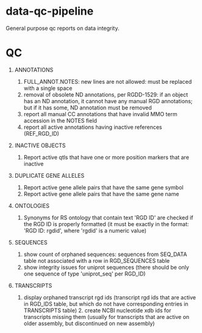 # data-qc-pipeline
General purpose qc reports on data integrity.

# QC

1. ANNOTATIONS
    1. FULL_ANNOT.NOTES: new lines are not allowed: must be replaced with a single space
    2. removal of obsolete ND annotations, per RGDD-1529:
       if an object has an ND annotation, it cannot have any manual RGD annotations;
       but if it has some, ND annotation must be removed
    3. report all manual CC annotations that have invalid MMO term accession in the NOTES field
    4. report all active annotations having inactive references (REF_RGD_ID)

2. INACTIVE OBJECTS
    1. Report active qtls that have one or more position markers that are inactive

2. DUPLICATE GENE ALLELES
    1. Report active gene allele pairs that have the same gene symbol
    2. Report active gene allele pairs that have the same gene name

3. ONTOLOGIES
    1. Synonyms for RS ontology that contain text 'RGD ID' are checked if the RGD ID is properly formatted
       (it must be exactly in the format: 'RGD ID: rgdid', where 'rgdid' is a numeric value)

4. SEQUENCES
    1. show count of orphaned sequences: sequences from SEQ_DATA table not associated
       with a row in RGD_SEQUENCES table
    2. show integrity issues for uniprot sequences (there should be only one sequence
       of type 'uniprot_seq' per RGD_ID)

5. TRANSCRIPTS
    1. display orphaned transcript rgd ids (transcript rgd ids that are active in RGD_IDS table, but which do not have
       corresponding entries in TRANSCRIPTS table)
        2. create NCBI nucleotide xdb ids for transcripts missing them
           (usually for transcripts that are active on older assembly, but discontinued on new assembly)